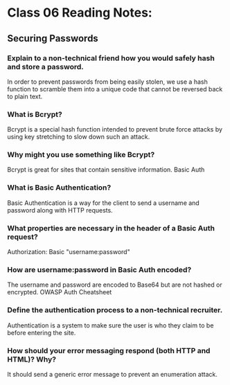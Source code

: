 # Class 06 Reading Notes:


## Securing Passwords

### Explain to a non-technical friend how you would safely hash and store a password.
In order to prevent passwords from being easily stolen, we use a hash function to scramble them into a unique code that cannot be reversed back to plain text.
### What is Bcrypt?
Bcrypt is a special hash function intended to prevent brute force attacks by using key stretching to slow down such an attack.
### Why might you use something like Bcrypt?
Bcrypt is great for sites that contain sensitive information.
Basic Auth

### What is Basic Authentication?
Basic Authentication is a way for the client to send a username and password along with HTTP requests.
### What properties are necessary in the header of a Basic Auth request?
Authorization: Basic "username:password"
### How are username:password in Basic Auth encoded?
The username and password are encoded to Base64 but are not hashed or encrypted.
OWASP Auth Cheatsheet

### Define the authentication process to a non-technical recruiter.
Authentication is a system to make sure the user is who they claim to be before entering the site.
### How should your error messaging respond (both HTTP and HTML)? Why?
It should send a generic error message to prevent an enumeration attack.


